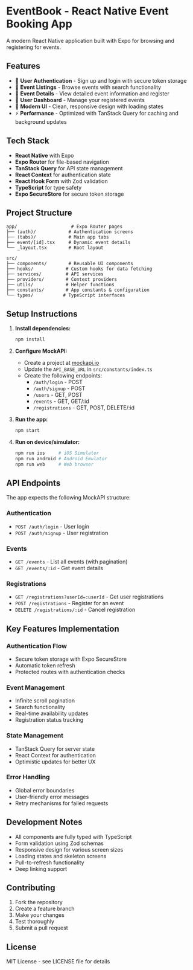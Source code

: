 # EventBook - React Native Event Booking App

A modern React Native application built with Expo for browsing and registering for events.

## Features

- 🔐 **User Authentication** - Sign up and login with secure token storage
- 📱 **Event Listings** - Browse events with search functionality
- 📄 **Event Details** - View detailed event information and register
- 👤 **User Dashboard** - Manage your registered events
- 🎨 **Modern UI** - Clean, responsive design with loading states
- ⚡ **Performance** - Optimized with TanStack Query for caching and background updates

## Tech Stack

- **React Native** with Expo
- **Expo Router** for file-based navigation
- **TanStack Query** for API state management
- **React Context** for authentication state
- **React Hook Form** with Zod validation
- **TypeScript** for type safety
- **Expo SecureStore** for secure token storage

## Project Structure

```
app/                    # Expo Router pages
├── (auth)/            # Authentication screens
├── (tabs)/            # Main app tabs
├── event/[id].tsx     # Dynamic event details
└── _layout.tsx        # Root layout

src/
├── components/        # Reusable UI components
├── hooks/            # Custom hooks for data fetching
├── services/         # API services
├── providers/        # Context providers
├── utils/            # Helper functions
├── constants/        # App constants & configuration
└── types/           # TypeScript interfaces
```

## Setup Instructions

1. **Install dependencies:**
   ```bash
   npm install
   ```

2. **Configure MockAPI:**
   - Create a project at [mockapi.io](https://mockapi.io)
   - Update the `API_BASE_URL` in `src/constants/index.ts`
   - Create the following endpoints:
     - `/auth/login` - POST
     - `/auth/signup` - POST
     - `/users` - GET, POST
     - `/events` - GET, GET/:id
     - `/registrations` - GET, POST, DELETE/:id

3. **Run the app:**
   ```bash
   npm start
   ```

4. **Run on device/simulator:**
   ```bash
   npm run ios     # iOS Simulator
   npm run android # Android Emulator
   npm run web     # Web browser
   ```

## API Endpoints

The app expects the following MockAPI structure:

### Authentication
- `POST /auth/login` - User login
- `POST /auth/signup` - User registration

### Events
- `GET /events` - List all events (with pagination)
- `GET /events/:id` - Get event details

### Registrations
- `GET /registrations?userId=:userId` - Get user registrations
- `POST /registrations` - Register for an event
- `DELETE /registrations/:id` - Cancel registration

## Key Features Implementation

### Authentication Flow
- Secure token storage with Expo SecureStore
- Automatic token refresh
- Protected routes with authentication checks

### Event Management
- Infinite scroll pagination
- Search functionality
- Real-time availability updates
- Registration status tracking

### State Management
- TanStack Query for server state
- React Context for authentication
- Optimistic updates for better UX

### Error Handling
- Global error boundaries
- User-friendly error messages
- Retry mechanisms for failed requests

## Development Notes

- All components are fully typed with TypeScript
- Form validation using Zod schemas
- Responsive design for various screen sizes
- Loading states and skeleton screens
- Pull-to-refresh functionality
- Deep linking support

## Contributing

1. Fork the repository
2. Create a feature branch
3. Make your changes
4. Test thoroughly
5. Submit a pull request

## License

MIT License - see LICENSE file for details
